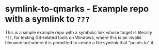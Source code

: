 # symlink-to-qmarks - Example repo with a symlink to `???`

This is a simple example repo with a symbolic link whose target is literally
`???`, for testing Git-related tools on Windows, where this is an invalid
filename but where it is permitted to create a file symlink that "points to"
it.
